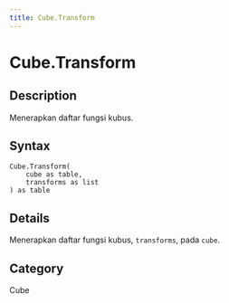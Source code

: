 ```yaml
---
title: Cube.Transform
---
```


# Cube.Transform


## Description

Menerapkan daftar fungsi kubus.


## Syntax

```powerquery
Cube.Transform(
    cube as table,
    transforms as list
) as table
```


## Details

Menerapkan daftar fungsi kubus, <code>transforms</code>, pada <code>cube</code>.



## Category
Cube
